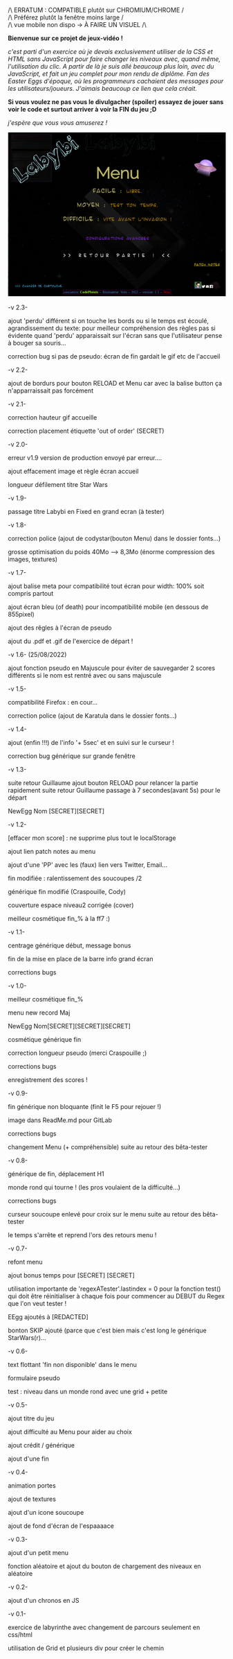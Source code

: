 /\ ERRATUM : COMPATIBLE plutôt sur CHROMIUM/CHROME /\
/\ Préférez plutôt la fenêtre moins large /\
/\ vue mobile non dispo -> À FAIRE UN VISUEL /\

**Bienvenue sur ce projet de jeux-vidéo !**

_c'est parti d'un exercice où je devais exclusivement utiliser de la CSS et HTML sans
JavaScript pour faire changer les niveaux avec, quand même, l'utilisation du clic.
A partir de là je suis allé beaucoup plus loin, avec du JavaScript, et fait un jeu complet
pour mon rendu de diplôme. Fan des Easter Eggs d'époque, où les programmeurs cachaient des
messages pour les utilisateurs/joueurs.
J'aimais beaucoup ce lien que cela créait._

**Si vous voulez ne pas vous le divulgacher (spoiler) essayez de jouer sans voir le code
et surtout arriver à voir la FIN du jeu ;D**

_j'espère que vous vous amuserez !_

![Alt text](tools/labyMenuFin.png)

-v 2.3-

ajout 'perdu' différent si on touche les bords ou si le temps est écoulé, agrandissement du texte: pour meilleur
compréhension des règles pas si évidente quand 'perdu' apparaissait sur l'écran sans que l'utilisateur pense à
bouger sa souris...

correction bug si pas de pseudo: écran de fin gardait le gif etc de l'accueil

-v 2.2-

ajout de bordurs pour bouton RELOAD et Menu car avec la balise button ça n'apparraissait pas forcément

-v 2.1-

correction hauteur gif accueille

correction placement étiquette 'out of order' (SECRET)

-v 2.0-

erreur v1.9 version de production envoyé par erreur....

ajout effacement image et règle écran accueil

longueur défilement titre Star Wars

-v 1.9-

passage titre Labybi en Fixed en grand ecran (à tester)

-v 1.8-

correction police (ajout de codystar(bouton Menu) dans le dossier fonts...)

grosse optimisation du poids 40Mo --> 8,3Mo (énorme compression des images, textures)

-v 1.7-

ajout balise meta pour compatibilité tout écran pour width: 100% soit compris partout

ajout écran bleu (of death) pour incompatibilité mobile (en dessous de 855pixel)

ajout des rêgles à l'écran de pseudo

ajout du .pdf et .gif de l'exercice de départ !

-v 1.6- (25/08/2022)

ajout fonction pseudo en Majuscule pour éviter de sauvegarder 2 scores différents
si le nom est rentré avec ou sans majuscule

-v 1.5-

compatibilité Firefox : en cour...

correction police (ajout de Karatula dans le dossier fonts...)

-v 1.4-

ajout (enfin !!!) de l'info '+ 5sec' et en suivi sur le curseur !

correction bug générique sur grande fenêtre

-v 1.3-

suite retour Guillaume ajout bouton RELOAD pour relancer la partie rapidement
suite retour Guillaume passage à 7 secondes(avant 5s) pour le départ

NewEgg Nom [SECRET][SECRET]

-v 1.2-

[effacer mon score] : ne supprime plus tout le localStorage

ajout lien patch notes au menu

ajout d'une 'PP' avec les (faux) lien vers Twitter, Email...

fin modifiée : ralentissement des soucoupes /2

générique fin modifié (Craspouille, Cody)

couverture espace niveau2 corrigée (cover)

meilleur cosmétique fin\_% à la ff7 :)

-v 1.1-

centrage générique début, message bonus

fin de la mise en place de la barre info grand écran

corrections bugs

-v 1.0-

meilleur cosmétique fin\_%

menu new record Maj

NewEgg Nom[SECRET][SECRET][SECRET]

cosmétique générique fin

correction longueur pseudo (merci Craspouille ;)

corrections bugs

enregistrement des scores !

-v 0.9-

fin générique non bloquante (finit le F5 pour rejouer !)

image dans ReadMe.md pour GitLab

corrections bugs

changement Menu (+ compréhensible) suite au retour des bêta-tester

-v 0.8-

générique de fin, déplacement H1

monde rond qui tourne ! (les pros voulaient de la difficulté...)

corrections bugs

curseur soucoupe enlevé pour croix sur le menu suite au retour des bêta-tester

le temps s'arrête et reprend l'ors des retours menu !

-v 0.7-

refont menu

ajout bonus temps pour [SECRET] [SECRET]

utilisation importante de 'regexATester'.lastindex = 0 pour la fonction test() qui doit
être réinitialiser à chaque fois pour commencer au DEBUT du Regex que l'on veut tester !

EEgg ajoutés à [REDACTED]

bonton SKIP ajouté (parce que c'est bien mais c'est long le générique StarWars(r)...

-v 0.6-

text flottant 'fin non disponible' dans le menu

formulaire pseudo

test : niveau dans un monde rond avec une grid + petite

-v 0.5-

ajout titre du jeu

ajout difficulté au Menu pour aider au choix

ajout crédit / générique

ajout d'une fin

-v 0.4-

animation portes

ajout de textures

ajout d'un icone soucoupe

ajout de fond d'écran de l'espaaaace

-v 0.3-

ajout d'un petit menu

fonction aléatoire et
ajout du bouton de chargement des niveaux en aléatoire

-v 0.2-

ajout d'un chronos en JS

-v 0.1-

exercice de labyrinthe avec changement de parcours seulement en css/html

utilisation de Grid et plusieurs div pour créer le chemin
